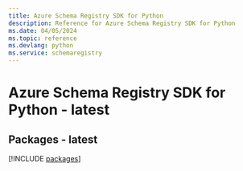 ```yaml
---
title: Azure Schema Registry SDK for Python
description: Reference for Azure Schema Registry SDK for Python
ms.date: 04/05/2024
ms.topic: reference
ms.devlang: python
ms.service: schemaregistry
---
```

# Azure Schema Registry SDK for Python - latest
## Packages - latest
[!INCLUDE [packages](schema-registry-index.md)]
